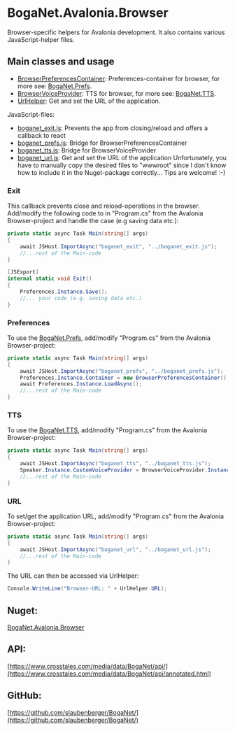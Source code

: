 # BogaNet.Avalonia.Browser
Browser-specific helpers for Avalonia development.
It also contains various JavaScript-helper files.

## Main classes and usage
* [BrowserPreferencesContainer](https://www.crosstales.com/media/data/BogaNet/api/class_boga_net_1_1_prefs_1_1_browser_preferences_container.html): Preferences-container for browser, for more see: [BogaNet.Prefs](https://www.nuget.org/packages/BogaNet.Prefs/).
* [BrowserVoiceProvider](https://www.crosstales.com/media/data/BogaNet/api/class_boga_net_1_1_t_t_s_1_1_provider_1_1_browser_voice_provider.html): TTS for browser, for more see: [BogaNet.TTS](https://www.nuget.org/packages/BogaNet.TTS/).
* [UrlHelper](https://www.crosstales.com/media/data/BogaNet/api/class_boga_net_1_1_helper_1_1_url_helper.html): Get and set the URL of the application.

JavaScript-files:
* [boganet_exit.js](https://raw.githubusercontent.com/slaubenberger/BogaNet/develop/BogaNet.Avalonia.Browser/wwwroot/boganet_exit.js): Prevents the app from closing/reload and offers a callback to react
* [boganet_prefs.js](https://raw.githubusercontent.com/slaubenberger/BogaNet/develop/BogaNet.Avalonia.Browser/wwwroot/boganet_prefs.js): Bridge for BrowserPreferencesContainer
* [boganet_tts.js](https://raw.githubusercontent.com/slaubenberger/BogaNet/develop/BogaNet.Avalonia.Browser/wwwroot/boganet_tts.js): Bridge for BrowserVoiceProvider
* [boganet_url.js](https://raw.githubusercontent.com/slaubenberger/BogaNet/develop/BogaNet.Avalonia.Browser/wwwroot/boganet_url.js): Get and set the URL of the application
Unfortunately, you have to manually copy the desired files to "wwwroot" since I don't know how to include it in the Nuget-package correctly... Tips are welcome! :-)

### Exit
This callback prevents close and reload-operations in the browser.
Add/modify the following code to in "Program.cs" from the Avalonia Browser-project and handle the case (e.g saving data etc.):
```csharp
private static async Task Main(string[] args)
{
    await JSHost.ImportAsync("boganet_exit", "../boganet_exit.js");
    //...rest of the Main-code
}

[JSExport]
internal static void Exit()
{
    Preferences.Instance.Save();
    //... your code (e.g. saving data etc.)
}
```

### Preferences
To use the [BogaNet.Prefs](https://www.nuget.org/packages/BogaNet.Prefs/), add/modify "Program.cs" from the Avalonia Browser-project:
```csharp
private static async Task Main(string[] args)
{
    await JSHost.ImportAsync("boganet_prefs", "../boganet_prefs.js");
    Preferences.Instance.Container = new BrowserPreferencesContainer();
    await Preferences.Instance.LoadAsync();
    //...rest of the Main-code
}
```

### TTS
To use the [BogaNet.TTS](https://www.nuget.org/packages/BogaNet.TTS/), add/modify "Program.cs" from the Avalonia Browser-project:
```csharp
private static async Task Main(string[] args)
{
    await JSHost.ImportAsync("boganet_tts", "../boganet_tts.js");
    Speaker.Instance.CustomVoiceProvider = BrowserVoiceProvider.Instance;
    //...rest of the Main-code
}
```

### URL
To set/get the application URL, add/modify "Program.cs" from the Avalonia Browser-project:
```csharp
private static async Task Main(string[] args)
{
    await JSHost.ImportAsync("boganet_url", "../boganet_url.js");
    //...rest of the Main-code
}
```

The URL can then be accessed via UrlHelper:
```csharp
Console.WriteLine("Browser-URL: " + UrlHelper.URL);
```

## Nuget:
[BogaNet.Avalonia.Browser](https://www.nuget.org/packages/BogaNet.Avalonia.Browser/)

## API:
[https://www.crosstales.com/media/data/BogaNet/api/](https://www.crosstales.com/media/data/BogaNet/api/annotated.html)

## GitHub:
[https://github.com/slaubenberger/BogaNet/](https://github.com/slaubenberger/BogaNet/)
